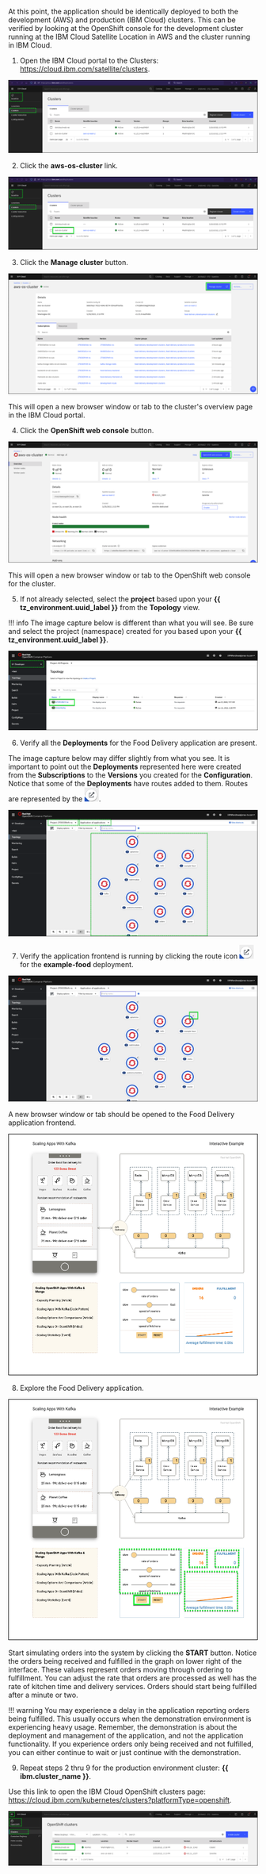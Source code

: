 At this point, the application should be identically deployed to both the development (AWS) and production (IBM Cloud) clusters. This can be verified by looking at the OpenShift console for the development cluster running at the IBM Cloud Satellite Location in AWS and the cluster running in IBM Cloud.

1.  Open the IBM Cloud portal to the Clusters: <a href="https://cloud.ibm.com/satellite/clusters" target="_blank">https://cloud.ibm.com/satellite/clusters</a>.

![](_attachments/0122-ClustersList.png)

2. Click the **aws-os-cluster** link.

![](_attachments/0122-ClustersList-AWS.png)

3. Click the **Manage cluster** button.

![](_attachments/0122-Cluster-AWS.png)

This will open a new browser window or tab to the cluster's overview page in the IBM Cloud portal.

4. Click the **OpenShift web console** button.

![](_attachments/0122-ClusterOverview-AWS.png)

This will open a new browser window or tab to the OpenShift web console for the cluster.

5. If not already selected, select the **project** based upon your **{{ tz_environment.uuid_label }}** from the **Topology** view.

!!! info
    The image capture below is different than what you will see. Be sure and select the project (namespace) created for you based upon your **{{ tz_environment.uuid_label }}**.

![](_attachments/0122-OS-SelectProject.png)

6. Verify all the **Deployments** for the Food Delivery application are present.

The image capture below may differ slightly from what you see. It is important to point out the **Deployments** represented here were created from the **Subscriptions** to the **Versions** you created for the **Configuration**. Notice that some of the **Deployments** have routes added to them. Routes are represented by the ![](_attachments/routeIcon.png).

![](_attachments/0122-OS-FD-Deployments.png)

7. Verify the application frontend is running by clicking the route icon ![](_attachments/routeIcon.png) for the **example-food** deployment.

![](_attachments/0122-OS-FD-DeploymentsRoute.png)

A new browser window or tab should be opened to the Food Delivery application frontend.

![](_attachments/0122-OS-FD-FrontEnd-Application.png)

8. Explore the Food Delivery application.

![](_attachments/0122-OS-FD-FrontEnd-Application-2.png)

Start simulating orders into the system by clicking the **START** button. Notice the orders being received and fulfilled in the graph on lower right of the interface. These values represent orders moving through ordering to fulfillment. You can adjust the rate that orders are processed as well has the rate of kitchen time and delivery services. Orders should start being fulfilled after a minute or two.

!!! warning
    You may experience a delay in the application reporting orders being fulfilled.  This usually occurs when the demonstration environment is experiencing heavy usage. Remember, the demonstration is about the deployment and management of the application, and not the application functionality. If you experience orders only being received and not fulfilled, you can either continue to wait or just continue with the demonstration.

9. Repeat steps 2 thru 9 for the production environment cluster: **{{ ibm.cluster_name }}**.

Use this link to open the IBM Cloud OpenShift clusters page: <a href="https://cloud.ibm.com/kubernetes/clusters?platformType=openshift" target="_blank">https://cloud.ibm.com/kubernetes/clusters?platformType=openshift</a>.

![](_attachments/0122-AllOpenShiftClusters.png)
